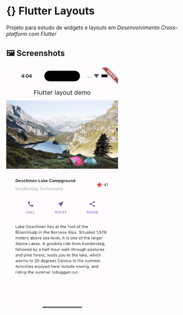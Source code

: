 # {} Flutter Layouts
Projeto para estudo de widgets e layouts em _Desenvolvimento Cross-platform_ com _Flutter_

## 🖼️ Screenshots
<img src="images/layout-demo-app.png" alt="Screenshot do Layout" width="300">
